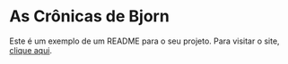 # As Crônicas de Bjorn

Este é um exemplo de um README para o seu projeto. Para visitar o site, [clique aqui](https://lyrioty.github.io/Bjorn-Svein/).